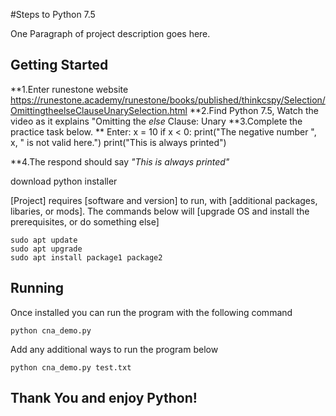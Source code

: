 #Steps to Python 7.5

One Paragraph of project description goes here.

## Getting Started
**1.Enter runestone website https://runestone.academy/runestone/books/published/thinkcspy/Selection/OmittingtheelseClauseUnarySelection.html
**2.Find Python 7.5, Watch the video as it explains "Omitting the *else* Clause: Unary
**3.Complete the practice task below.
** Enter:
x = 10
if x < 0:
    print("The negative number ",  x, " is not valid here.")
print("This is always printed")

**4.The respond should say *"This is always printed"*



download python installer

[Project] requires [software and version] to run, with [additional packages, libaries, or mods]. The commands below will [upgrade OS and install the prerequisites, or do something else]

```
sudo apt update
sudo apt upgrade
sudo apt install package1 package2
```

## Running
Once installed you can run the program with the following command

```
python cna_demo.py
```

Add any additional ways to run the program below

```
python cna_demo.py test.txt
```

## Thank You and enjoy Python!
